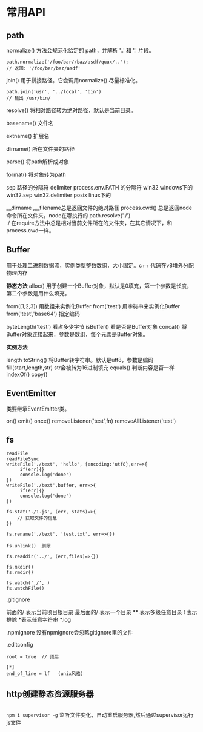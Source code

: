 # 常用API

## path

normalize() 方法会规范化给定的 path，并解析 '..' 和 '.' 片段。

```
path.normalize('/foo/bar//baz/asdf/quux/..');
// 返回: '/foo/bar/baz/asdf'
```

join() 用于拼接路径。它会调用normalize() 尽量标准化。

```
path.join('usr', '../local', 'bin')
// 输出 /usr/bin/
```

resolve() 将相对路径转为绝对路径，默认是当前目录。

basename() 文件名

extname()  扩展名

dirname() 所在文件夹的路径

parse()  将path解析成对象

format() 将对象转为path

sep  路径的分隔符
delimiter  process.env.PATH 的分隔符
win32  windows下的 win32.sep  win32.delimiter
posix  linux下的


__dirname ,__filename总是返回文件的绝对路径
process.cwd()  总是返回node命令所在文件夹，node在哪执行的
path.resolve('./')  
./ 在require方法中总是相对当前文件所在的文件夹，在其它情况下，和process.cwd一样。

## Buffer

用于处理二进制数据流，实例类型整数数组，大小固定。c++ 代码在v8堆外分配物理内存

**静态方法**
alloc() 用于创建一个Buffer对象，默认是0填充，第一个参数是长度，第二个参数是用什么填充。

from([1,2,3]) 用数组来实例化Buffer
from('test') 用字符串来实例化Buffer
from('test','base64') 指定编码

byteLength('test') 看占多少字节
isBuffer() 看是否是Buffer对象
concat() 将 Buffer对象连接起来，参数是数组，每个元素是Buffer对象。

**实例方法**

length
toString()  将Buffer转字符串。默认是utf8，参数是编码
fill(start,length,str)  str会被转为16进制填充
equals()   判断内容是否一样
indexOf()
copy()

## EventEmitter

类要继承EventEmitter类。

on()
emit()
once()
removeListener('test',fn)
removeAllListener('test')

## fs
```
readFile
readFileSync
writeFile('./text', 'hello', {encoding:'utf8},err=>{
     if(err){}
     console.log('done')
})
writeFile('./text',buffer, err=>{
     if(err){}
     console.log('done')
})

fs.stat('./1.js', (err, stats)=>{
    // 获取文件的信息
})

fs.rename('./text', 'test.txt', err=>{})

fs.unlink()  删除

fs.readdir('../', (err,files)=>{})

fs.mkdir()
fs.rmdir()

fs.watch('./', )
fs.watchFile()
```


.gitignore

前面的/ 表示当前项目根目录
最后面的/ 表示一个目录
** 表示多级任意目录
! 表示排除
*表示任意字符串   *.log

.npmignore  没有npmignore会忽略gitignore里的文件

.editconfig

```
root = true  // 顶层

[*]
end_of_line = lf   (unix风格)
```




## http创建静态资源服务器

```

```
`npm i supervisor -g` 监听文件变化，自动重启服务器,然后通过supervisor运行js文件























